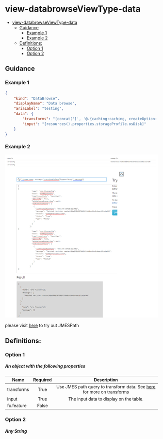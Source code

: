 <a name="view-databrowseviewtype-data"></a>
# view-databrowseViewType-data
* [view-databrowseViewType-data](#view-databrowseviewtype-data)
    * [Guidance](#view-databrowseviewtype-data-guidance)
        * [Example 1](#view-databrowseviewtype-data-guidance-example-1)
        * [Example 2](#view-databrowseviewtype-data-guidance-example-2)
    * [Definitions:](#view-databrowseviewtype-data-definitions)
        * [Option 1](#view-databrowseviewtype-data-definitions-option-1)
        * [Option 2](#view-databrowseviewtype-data-definitions-option-2)

<a name="view-databrowseviewtype-data-guidance"></a>
## Guidance
<a name="view-databrowseviewtype-data-guidance-example-1"></a>
### Example 1
```json
{
    "kind": "DataBrowse",
    "displayName": "Data browse",
    "ariaLabel": "testing",
    "data": {
        "transforms": "[concat('[', '@.{caching:caching, createOption: createOption, name: name, osType:osType, managedDisk:managedDisk.to_string(@)}', ']')]",
        "input": "[resources().properties.storageProfile.osDisk]"
    }
}
```

<a name="view-databrowseviewtype-data-guidance-example-2"></a>
### Example 2

![alt-text](../media/portalfx-cuid/DataBrowseTransformsExample.png "DataBrowse transforms")


please visit [here](https://jmespath.org/) to try out JMESPath
 
<a name="view-databrowseviewtype-data-definitions"></a>
## Definitions:
<a name="view-databrowseviewtype-data-definitions-option-1"></a>
### Option 1
<a name="view-databrowseviewtype-data-definitions-option-1-an-object-with-the-following-properties"></a>
##### An object with the following properties
| Name | Required | Description
| ---|:--:|:--:|
|transforms|True|Use JMES path query to transform data. See [here](dx-function-transforms.md) for more on transforms
|input|True|The input data to display on the table.
|fx.feature|False|
<a name="view-databrowseviewtype-data-definitions-option-2"></a>
### Option 2
<a name="view-databrowseviewtype-data-definitions-option-2-any-string"></a>
##### Any String
